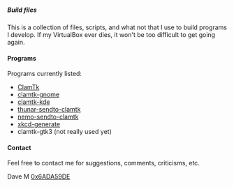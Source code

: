 ##### Build files  
  
This is a collection of files, scripts, and what not that I use to build
programs I develop.  If my VirtualBox ever dies, it won't be too difficult to get going again.

#### Programs

Programs currently listed:  

* [ClamTk](https://github.com/dave-theunsub/clamtk)
* [clamtk-gnome](https://github.com/dave-theunsub/clamtk-gnome)
* [clamtk-kde](https://github.com/dave-theunsub/clamtk-kde)
* [thunar-sendto-clamtk](https://github.com/dave-theunsub/thunar-sendto-clamtk)
* [nemo-sendto-clamtk](https://github.com/dave-theunsub/nemo-sendto-clamtk)
* [xkcd-generate](https://github.com/dave-theunsub/xkcd-generate)
* clamtk-gtk3 (not really used yet)

#### Contact

Feel free to contact me for suggestions, comments, criticisms, etc.

Dave M [0x6ADA59DE](https://pgp.mit.edu/pks/lookup?search=0x6ADA59DE&op=index)
